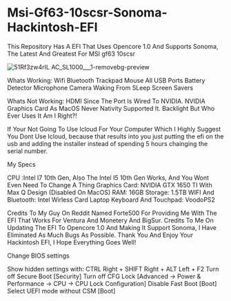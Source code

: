 # Msi-Gf63-10scsr-Sonoma-Hackintosh-EFI
This Repository Has A EFI That Uses Opencore 1.0 And Supports Sonoma, The Latest And Greatest For MSI gf63 10scsr


![51Rf3zw4rIL _AC_SL1000___1_-removebg-preview](https://github.com/Envadors/Msi-Gf63-10scsr-Sonoma-Hackintosh-EFI/assets/91122426/c464e44d-02e7-4c8d-baf0-890be9126e7c)

Whats Working:
Wifi
Bluetooth
Trackpad
Mouse
All USB Ports
Battery Detector
Microphone
Camera
Waking From SLeep
Screen Savers

Whats Not Working:
HDMI Since The Port Is Wired To NVIDIA.
NVIDIA Graphics Card As MacOS Never Nativity Supported It.
Backlight But Who Ever Uses It Am I Right?!

If Your Not Going To Use Icloud For Your Computer Which I Highly Suggest You Dont Use Icloud, because that results into you just putting the efi on the usb and adding the installer instead of spending 5 hours chainging the serial number.

My Specs

CPU :Intel I7 10th Gen, Also The Intel I5 10th Gen Works, And You Wont Even Need To Change A Thing
Graphics Card: NVIDIA GTX 1650 TI With Max Q Design (Disabled On MacOS)
RAM: 16GB
Storage: 1.5TB
WIFI And Bluetooth: Intel Wirless Card
Laptop Keyboard And Touchpad: VoodoPS2

Credits To My Guy On Reddit Named Forte500 For Providing Me With The EFI That Works For Ventura And Monetery And BigSur.
Credits To Me On Updating The EFI To Opencore 1.0 And Making It Support Sonoma, I Have Eliminated As Much Bugs As Possible.
Thank You And Enjoy Your Hackintosh EFI, I Hope Everything Goes Well!


Change BIOS settings

Show hidden settings with: CTRL Right + SHIFT Right + ALT Left + F2
Turn off Secure Boot [Security]
Turn off CFG Lock [Advanced -> Power & Performance -> CPU -> CPU Lock Configuration]
Disable Fast Boot [Boot]
Select UEFI mode without CSM [Boot]
